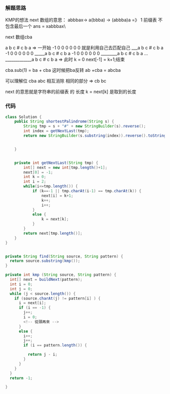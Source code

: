 ### 解题思路

KMP的想法
next 数组的意思：
abbbax->
a(bbba) -> (abbba)a =》 1
   前缀表 不包含最后一个
ans = xabbbax\



next 数组cba

a  b c # c b a =>  一开始
-1 0 0 0 0 0 0
就是利用自己去匹配自己
___a  b c # c b a
-1 0 0 0 0 0 0
_____a  b c # c b a
-1 0 0 0 0 0 0
________a  b c # c b a
...
_____________a  b c # c b a => 此时 k = 0 next[-1] = k+1;结束

cba.sub(1) = ba   + cba
这时候把ba反转  ab +cba = abcba

可以理解位 cba abc 相互消除 相同的部分 => cb bc

next 的意思就是字符串的前缀表 的 长度
k = next[k] 是取到的长度



### 代码

```java
class Solution {
    public String shortestPalindrome(String s) {
        String tmp = s + "#" + new StringBuilder(s).reverse();
        int index = getNextLast(tmp);
        return new StringBuilder(s.substring(index)).reverse().toString() + s;


    }


    private int getNextLast(String tmp) {
        int[] next = new int[tmp.length()+1];
        next[0] = -1;
        int k = 0;
        int i = 2;
        while(i<=tmp.length()) {
            if (k==-1 || tmp.charAt(i-1) == tmp.charAt(k)) {
                next[i] = k+1;
                k++;    
                i++;            
            }
            else {
                k = next[k];
            }
        }
        return next[tmp.length()];
    }
}
```


```Java

private String find(String source, String pattern) {
  return source.substring(kmp());
}

private int kmp (String source, String pattern) {
  int[] next = buildNext(pattern);
  int i = 0;
  int j = 0;
  while (j < source.length()) {
    if (source.charAt(j) != pattern[i] ) {
      i = next[i];
      if (i == -1) {
        j++;
        i = 0;
        <!-- 從頭再來 -->
      }
      else {
        i++;
        j++;
        if (i == pattern.length()) {

          return j - i;
        }
      }
    }
  }
  return -1;

}
```
